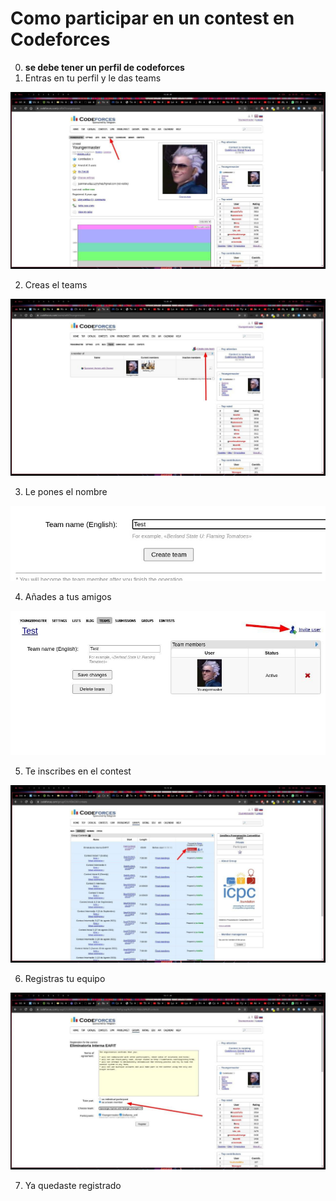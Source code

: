 # Como participar en un contest en Codeforces 

0. **se debe tener un perfil de codeforces**
1. Entras en tu perfil y le das teams

![teams](https://raw.githubusercontent.com/semillero-competiva-EAFIT/docs/main/misc/img/participar_contest/1.jpeg)

2. Creas el teams

![new teams](https://raw.githubusercontent.com/semillero-competiva-EAFIT/docs/main/misc/img/participar_contest/2.jpeg)

3. Le pones el nombre

![nombre](https://raw.githubusercontent.com/semillero-competiva-EAFIT/docs/main/misc/img/participar_contest/3.jpg)

4. Añades a tus amigos

![añadir integrantes](https://raw.githubusercontent.com/semillero-competiva-EAFIT/docs/main/misc/img/participar_contest/4.jpeg)

5. Te inscribes en el contest

![inscripcion](https://raw.githubusercontent.com/semillero-competiva-EAFIT/docs/main/misc/img/participar_contest/5.jpeg)

6. Registras tu equipo

![registro](https://raw.githubusercontent.com/semillero-competiva-EAFIT/docs/main/misc/img/participar_contest/6.jpeg)

7. Ya quedaste registrado